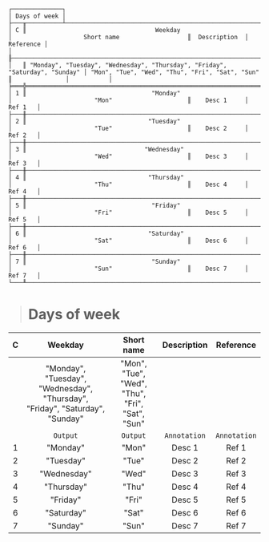 ```text
┌──────────────┐
│ Days of week │
├───╥──────────┴───────────────────────────────────────────────────────────────────┬─────────────────────────────────────────────────╥───────────────┬───────────┐
│ C ║                                    Weekday                                   │                    Short name                   ║  Description  │ Reference │
│   ╟──────────────────────────────────────────────────────────────────────────────┼─────────────────────────────────────────────────╫───────────────┼───────────┤
│   ║ "Monday", "Tuesday", "Wednesday", "Thursday", "Friday", "Saturday", "Sunday" │ "Mon", "Tue", "Wed", "Thu", "Fri", "Sat", "Sun" ║               │           │
╞═══╬══════════════════════════════════════════════════════════════════════════════╪═════════════════════════════════════════════════╬═══════════════╪═══════════╡
│ 1 ║                                   "Monday"                                   │                       "Mon"                     ║    Desc 1     │   Ref 1   │
├───╫──────────────────────────────────────────────────────────────────────────────┼─────────────────────────────────────────────────╫───────────────┼───────────┤
│ 2 ║                                  "Tuesday"                                   │                       "Tue"                     ║    Desc 2     │   Ref 2   │
├───╫──────────────────────────────────────────────────────────────────────────────┼─────────────────────────────────────────────────╫───────────────┼───────────┤
│ 3 ║                                 "Wednesday"                                  │                       "Wed"                     ║    Desc 3     │   Ref 3   │
├───╫──────────────────────────────────────────────────────────────────────────────┼─────────────────────────────────────────────────╫───────────────┼───────────┤
│ 4 ║                                  "Thursday"                                  │                       "Thu"                     ║    Desc 4     │   Ref 4   │
├───╫──────────────────────────────────────────────────────────────────────────────┼─────────────────────────────────────────────────╫───────────────┼───────────┤
│ 5 ║                                   "Friday"                                   │                       "Fri"                     ║    Desc 5     │   Ref 5   │
├───╫──────────────────────────────────────────────────────────────────────────────┼─────────────────────────────────────────────────╫───────────────┼───────────┤
│ 6 ║                                  "Saturday"                                  │                       "Sat"                     ║    Desc 6     │   Ref 6   │
├───╫──────────────────────────────────────────────────────────────────────────────┼─────────────────────────────────────────────────╫───────────────┼───────────┤
│ 7 ║                                   "Sunday"                                   │                       "Sun"                     ║    Desc 7     │   Ref 7   │
└───╨──────────────────────────────────────────────────────────────────────────────┴─────────────────────────────────────────────────╨───────────────┴───────────┘
```

> # Days of week

| C |                                   Weekday                                    |                   Short name                    | Description  |  Reference   |
|:-:|:----------------------------------------------------------------------------:|:-----------------------------------------------:|:------------:|:------------:|
|   | "Monday", "Tuesday", "Wednesday", "Thursday", "Friday", "Saturday", "Sunday" | "Mon", "Tue", "Wed", "Thu", "Fri", "Sat", "Sun" |              |              |
|   |                                   `Output`                                   |                    `Output`                     | `Annotation` | `Annotation` |
| 1 |                                   "Monday"                                   |                      "Mon"                      |    Desc 1    |    Ref 1     |
| 2 |                                  "Tuesday"                                   |                      "Tue"                      |    Desc 2    |    Ref 2     |
| 3 |                                 "Wednesday"                                  |                      "Wed"                      |    Desc 3    |    Ref 3     |
| 4 |                                  "Thursday"                                  |                      "Thu"                      |    Desc 4    |    Ref 4     |
| 5 |                                   "Friday"                                   |                      "Fri"                      |    Desc 5    |    Ref 5     |
| 6 |                                  "Saturday"                                  |                      "Sat"                      |    Desc 6    |    Ref 6     |
| 7 |                                   "Sunday"                                   |                      "Sun"                      |    Desc 7    |    Ref 7     |
